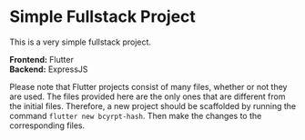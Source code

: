 # Simple Fullstack Project

This is a very simple fullstack project.

**Frontend:** Flutter  
**Backend:** ExpressJS

Please note that Flutter projects consist of many files, whether or not they are used. The files provided here are the only ones that are different from the initial files. Therefore, a new project should be scaffolded by running the command `flutter new bcyrpt-hash`. Then make the changes to the corresponding files.
